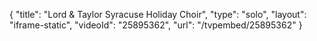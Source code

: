 {
    "title": "Lord & Taylor Syracuse Holiday Choir",
    "type": "solo",
    "layout": "iframe-static",
    "videoId": "25895362",
    "url": "\/tvpembed\/25895362"
}